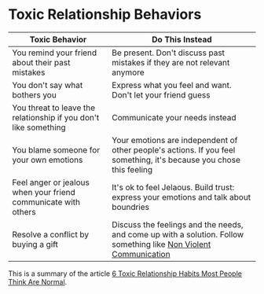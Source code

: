 # Toxic Relationship Behaviors

| Toxic Behavior | Do This Instead |
| --- | --- |
| You remind your friend about their past mistakes | Be present. Don't discuss past mistakes if they are not relevant anymore |
| You don't say what bothers you | Express what you feel and want. Don't let your friend guess |
| You threat to leave the relationship if you don't like something | Communicate your needs instead |
| You blame someone for your own emotions | Your emotions are independent of other people's actions. If you feel something, it's because you chose this feeling |
| Feel anger or jealous when your friend communicate with others | It's ok to feel Jelaous. Build trust: express your emotions and talk about boundries |
| Resolve a conflict by buying a gift | Discuss the feelings and the needs, and come up with a solution. Follow something like [Non Violent Communication](https://oren.github.io/#/articles/nvc/) |

This is a summary of the article [6 Toxic Relationship Habits Most People Think Are Normal](https://markmanson.net/toxic-relationship-habits).

